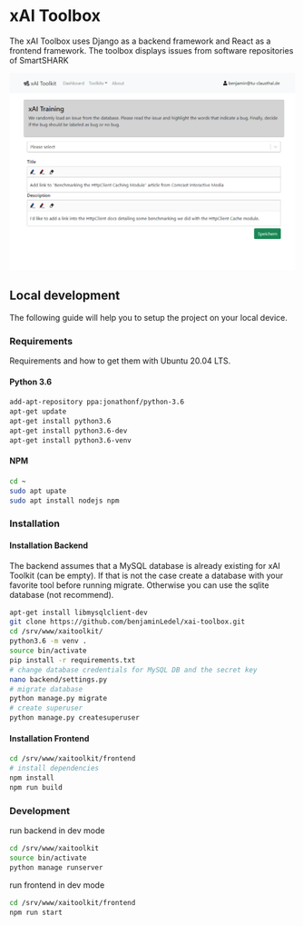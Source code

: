 # xAI Toolbox
The xAI Toolbox uses Django as a backend framework and React as a frontend framework. 
The toolbox displays issues from software repositories of SmartSHARK 

![Training process](images/snippet1.png?raw=true "Training process")

## Local development
The following guide will help you to setup the project on your local device.
### Requirements
Requirements and how to get them with Ubuntu 20.04 LTS.
#### Python 3.6

```bash
add-apt-repository ppa:jonathonf/python-3.6
apt-get update
apt-get install python3.6
apt-get install python3.6-dev
apt-get install python3.6-venv
```

#### NPM
```bash
cd ~
sudo apt upate
sudo apt install nodejs npm
```

### Installation

#### Installation Backend
The backend assumes that a MySQL database is already existing for xAI Toolkit (can be empty).
If that is not the case create a database with your favorite tool before running migrate. Otherwise you can use the sqlite database  (not recommend).

```bash
apt-get install libmysqlclient-dev
git clone https://github.com/benjaminLedel/xai-toolbox.git
cd /srv/www/xaitoolkit/
python3.6 -m venv .
source bin/activate
pip install -r requirements.txt
# change database credentials for MySQL DB and the secret key
nano backend/settings.py
# migrate database
python manage.py migrate
# create superuser
python manage.py createsuperuser
```

#### Installation Frontend
```bash
cd /srv/www/xaitoolkit/frontend
# install dependencies
npm install
npm run build
```

### Development

run backend in dev mode
```bash
cd /srv/www/xaitoolkit
source bin/activate
python manage runserver
```

run frontend in dev mode
```bash
cd /srv/www/xaitoolkit/frontend
npm run start
```

